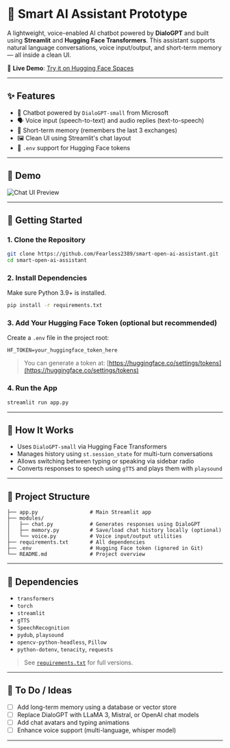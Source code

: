 
# 🤖 Smart AI Assistant Prototype

A lightweight, voice-enabled AI chatbot powered by **DialoGPT** and built using **Streamlit** and **Hugging Face Transformers**. This assistant supports natural language conversations, voice input/output, and short-term memory — all inside a clean UI.

🔗 **Live Demo**: [Try it on Hugging Face Spaces](https://huggingface.co/spaces/RuthvikReddy45/smart-ai-assistant-prototype)

---

## ✨ Features

- 💬 Chatbot powered by `DialoGPT-small` from Microsoft
- 🗣️ Voice input (speech-to-text) and audio replies (text-to-speech)
- 🧵 Short-term memory (remembers the last 3 exchanges)
- 🖼️ Clean UI using Streamlit's chat layout
- 🔐 `.env` support for Hugging Face tokens

---

## 📸 Demo

<!-- Optional: Add a screenshot -->
![Chat UI Preview]([https://your-image-link.png](https://github.com/user-attachments/assets/479be8aa-7d44-46a5-80a5-fb3adb66c13b))


---

## 🚀 Getting Started

### 1. Clone the Repository

```bash
git clone https://github.com/Fearless2389/smart-open-ai-assistant.git
cd smart-open-ai-assistant
````

### 2. Install Dependencies

Make sure Python 3.9+ is installed.

```bash
pip install -r requirements.txt
```

### 3. Add Your Hugging Face Token (optional but recommended)

Create a `.env` file in the project root:

```
HF_TOKEN=your_huggingface_token_here
```

> You can generate a token at: [https://huggingface.co/settings/tokens](https://huggingface.co/settings/tokens)

### 4. Run the App

```bash
streamlit run app.py
```

---

## 🧠 How It Works

* Uses `DialoGPT-small` via Hugging Face Transformers
* Manages history using `st.session_state` for multi-turn conversations
* Allows switching between typing or speaking via sidebar radio
* Converts responses to speech using `gTTS` and plays them with `playsound`

---

## 📁 Project Structure

```
├── app.py                 # Main Streamlit app
├── modules/
│   ├── chat.py            # Generates responses using DialoGPT
│   ├── memory.py          # Save/load chat history locally (optional)
│   └── voice.py           # Voice input/output utilities
├── requirements.txt       # All dependencies
├── .env                   # Hugging Face token (ignored in Git)
└── README.md              # Project overview
```

---

## 🧩 Dependencies

* `transformers`
* `torch`
* `streamlit`
* `gTTS`
* `SpeechRecognition`
* `pydub`, `playsound`
* `opencv-python-headless`, `Pillow`
* `python-dotenv`, `tenacity`, `requests`

> See [`requirements.txt`](./requirements.txt) for full versions.

---

## 📌 To Do / Ideas

* [ ] Add long-term memory using a database or vector store
* [ ] Replace DialoGPT with LLaMA 3, Mistral, or OpenAI chat models
* [ ] Add chat avatars and typing animations
* [ ] Enhance voice support (multi-language, whisper model)

---




